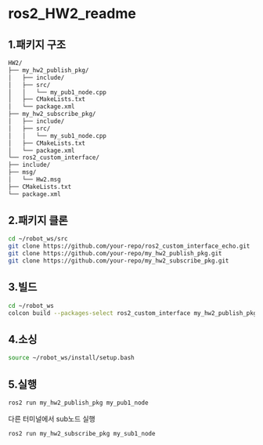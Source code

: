 # ros2_HW2_readme

## 1.패키지 구조

```bash
HW2/
├── my_hw2_publish_pkg/
│   ├── include/
│   ├── src/
│   │   └── my_pub1_node.cpp
│   ├── CMakeLists.txt
│   └── package.xml
├── my_hw2_subscribe_pkg/
│   ├── include/
│   ├── src/
│   │   └── my_sub1_node.cpp
│   ├── CMakeLists.txt
│   └── package.xml
└── ros2_custom_interface/
├── include/
├── msg/
│   └── Hw2.msg
├── CMakeLists.txt
└── package.xml
```

## 2.패키지 클론

```bash
cd ~/robot_ws/src
git clone https://github.com/your-repo/ros2_custom_interface_echo.git
git clone https://github.com/your-repo/my_hw2_publish_pkg.git
git clone https://github.com/your-repo/my_hw2_subscribe_pkg.git
```

## 3.빌드

```bash
cd ~/robot_ws
colcon build --packages-select ros2_custom_interface my_hw2_publish_pkg my_hw2_subscribe_pkg
```

## 4.소싱

```bash
source ~/robot_ws/install/setup.bash
```

## 5.실행

```bash
ros2 run my_hw2_publish_pkg my_pub1_node
```

다른 터미널에서 sub노드 실행

```bash
ros2 run my_hw2_subscribe_pkg my_sub1_node
```
